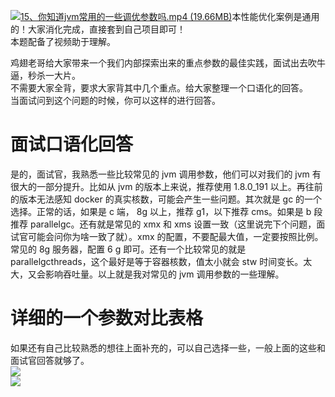 [![15、你知道jvm常用的一些调优参数吗.mp4 (19.66MB)](https://gw.alipayobjects.com/mdn/prod_resou/afts/img/A*NNs6TKOR3isAAAAAAAAAAABkARQnAQ)](https://www.yuque.com/docs/176645983?_lake_card=%7B%22status%22%3A%22done%22%2C%22name%22%3A%2215%E3%80%81%E4%BD%A0%E7%9F%A5%E9%81%93jvm%E5%B8%B8%E7%94%A8%E7%9A%84%E4%B8%80%E4%BA%9B%E8%B0%83%E4%BC%98%E5%8F%82%E6%95%B0%E5%90%97.mp4%22%2C%22size%22%3A20619231%2C%22taskId%22%3A%22u6c6e62d2-1f5c-48f1-a331-670efe9d8ef%22%2C%22taskType%22%3A%22upload%22%2C%22url%22%3Anull%2C%22cover%22%3Anull%2C%22videoId%22%3A%22inputs%2Fprod%2Fyuque%2F2024%2F29413969%2Fmp4%2F1719845322582-1122d0bf-071e-4cb5-8c48-967b90bd63e4.mp4%22%2C%22download%22%3Afalse%2C%22__spacing%22%3A%22both%22%2C%22id%22%3A%22I7Q20%22%2C%22margin%22%3A%7B%22top%22%3Atrue%2C%22bottom%22%3Atrue%7D%2C%22card%22%3A%22video%22%7D#I7Q20)本性能优化案例是通用的！大家消化完成，直接套到自己项目即可！<br />本题配备了视频助于理解。

鸡翅老哥给大家带来一个我们内部探索出来的重点参数的最佳实践，面试出去吹牛逼，秒杀一大片。<br />不需要大家全背，要求大家背其中几个重点。给大家整理一个口语化的回答。<br />当面试问到这个问题的时候，你可以这样的进行回答。
# 面试口语化回答
是的，面试官，我熟悉一些比较常见的 jvm 调用参数，他们可以对我们的 jvm 有很大的一部分提升。比如从 jvm 的版本上来说，推荐使用 1.8.0_191 以上。再往前的版本无法感知 docker 的真实核数，可能会产生一些问题。其次就是 gc 的一个选择。正常的话，如果是 c 端， 8g 以上，推荐 g1，以下推荐 cms。如果是 b 段 推荐 parallelgc。还有就是常见的 xmx 和 xms 设置一致（这里说完下个问题，面试官可能会问你为啥一致了就）。xmx 的配置，不要配最大值，一定要按照比例。常见的 8g 服务器，配置 6 g 即可。还有一个比较常见的就是 parallelgcthreads，这个最好是等于容器核数，值太小就会 stw 时间变长。太大，又会影响吞吐量。以上就是我对常见的 jvm 调用参数的一些理解。
# 详细的一个参数对比表格
如果还有自己比较熟悉的想往上面补充的，可以自己选择一些，一般上面的这些和面试官回答就够了。<br />![](https://cdn.nlark.com/yuque/0/2024/png/29413969/1718333523660-3cff479f-e5b3-4b1b-b9e2-30207912f425.png#averageHue=%23f1f1f1&clientId=u6714f6bb-6f79-4&from=paste&id=u50c8dd2d&originHeight=1810&originWidth=1958&originalType=url&ratio=2&rotation=0&showTitle=false&status=done&style=none&taskId=uadc5a1fd-f381-4ca4-8cd5-89a1539ccae&title=)<br />![](https://cdn.nlark.com/yuque/0/2024/png/29413969/1718333523688-71998b9e-e4f0-4a22-8279-49db0a046523.png#averageHue=%23ededed&clientId=u6714f6bb-6f79-4&from=paste&id=ubfe7fd5a&originHeight=554&originWidth=1954&originalType=url&ratio=2&rotation=0&showTitle=false&status=done&style=none&taskId=u14e2c294-7ddf-440a-8cfe-e6d8127430f&title=)




